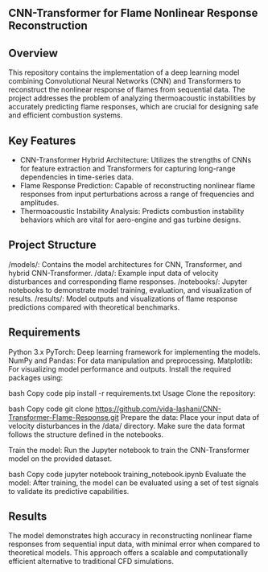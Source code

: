 ## CNN-Transformer for Flame Nonlinear Response Reconstruction
## Overview
This repository contains the implementation of a deep learning model combining Convolutional Neural Networks (CNN) and Transformers to reconstruct the nonlinear response of flames from sequential data. The project addresses the problem of analyzing thermoacoustic instabilities by accurately predicting flame responses, which are crucial for designing safe and efficient combustion systems.

## Key Features
- CNN-Transformer Hybrid Architecture: Utilizes the strengths of CNNs for feature extraction and Transformers for capturing long-range dependencies in time-series data.
- Flame Response Prediction: Capable of reconstructing nonlinear flame responses from input perturbations across a range of frequencies and amplitudes.
- Thermoacoustic Instability Analysis: Predicts combustion instability behaviors which are vital for aero-engine and gas turbine designs.
## Project Structure
/models/: Contains the model architectures for CNN, Transformer, and hybrid CNN-Transformer.
/data/: Example input data of velocity disturbances and corresponding flame responses.
/notebooks/: Jupyter notebooks to demonstrate model training, evaluation, and visualization of results.
/results/: Model outputs and visualizations of flame response predictions compared with theoretical benchmarks.
## Requirements
Python 3.x
PyTorch: Deep learning framework for implementing the models.
NumPy and Pandas: For data manipulation and preprocessing.
Matplotlib: For visualizing model performance and outputs.
Install the required packages using:

bash
Copy code
pip install -r requirements.txt
Usage
Clone the repository:

bash
Copy code
git clone https://github.com/vida-lashani/CNN-Transformer-Flame-Response.git
Prepare the data: Place your input data of velocity disturbances in the /data/ directory. Make sure the data format follows the structure defined in the notebooks.

Train the model: Run the Jupyter notebook to train the CNN-Transformer model on the provided dataset.

bash
Copy code
jupyter notebook training_notebook.ipynb
Evaluate the model: After training, the model can be evaluated using a set of test signals to validate its predictive capabilities.

## Results
The model demonstrates high accuracy in reconstructing nonlinear flame responses from sequential input data, with minimal error when compared to theoretical models. This approach offers a scalable and computationally efficient alternative to traditional CFD simulations.
